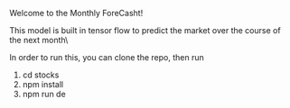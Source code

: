 Welcome to the Monthly ForeCasht!

This model is built in tensor flow to predict the market over the course of the next month\

In order to run this, you can clone the repo, then run

1) cd stocks
2) npm install
3) npm run de
